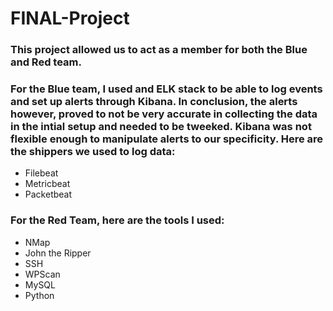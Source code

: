 # FINAL-Project

### This project allowed us to act as a member for both the Blue and Red team. 

### For the Blue team, I used and ELK stack to be able to log events and set up alerts through Kibana. In conclusion, the alerts however, proved to not be very accurate in collecting the data in the intial setup and needed to be tweeked. Kibana was not flexible enough to manipulate alerts to our specificity. Here are the shippers we used to log data:
  - Filebeat
  - Metricbeat
  - Packetbeat

### For the Red Team, here are the tools I used:
  - NMap
  - John the Ripper
  - SSH
  - WPScan
  - MySQL
  - Python
